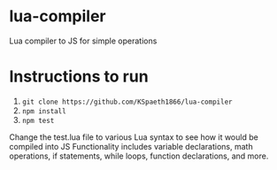 # lua-compiler

Lua compiler to JS for simple operations

# Instructions to run

1. `git clone https://github.com/KSpaeth1866/lua-compiler`
1. `npm install`
1. `npm test`

Change the test.lua file to various Lua syntax to see how it would be compiled into JS
Functionality includes variable declarations, math operations, if statements, while loops, function declarations, and more.
